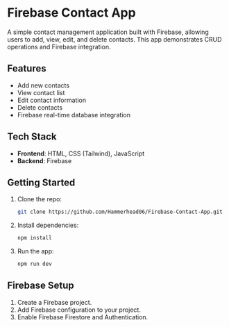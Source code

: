 
# Firebase Contact App

A simple contact management application built with Firebase, allowing users to add, view, edit, and delete contacts. This app demonstrates CRUD operations and Firebase integration.

## Features
- Add new contacts
- View contact list
- Edit contact information
- Delete contacts
- Firebase real-time database integration

## Tech Stack
- **Frontend**: HTML, CSS (Tailwind), JavaScript
- **Backend**: Firebase
## Getting Started
1. Clone the repo:
   ```bash
   git clone https://github.com/Hammerhead06/Firebase-Contact-App.git
   ```
2. Install dependencies:
   ```bash
   npm install
   ```
3. Run the app:
   ```bash
   npm run dev
   ```

## Firebase Setup
1. Create a Firebase project.
2. Add Firebase configuration to your project.
3. Enable Firebase Firestore and Authentication.
